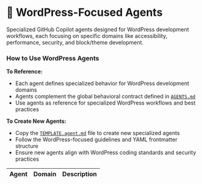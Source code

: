 # 🤖 WordPress-Focused Agents

Specialized GitHub Copilot agents designed for WordPress development workflows, each focusing on specific domains like accessibility, performance, security, and block/theme development.
### How to Use WordPress Agents

**To Reference:**
- Each agent defines specialized behavior for WordPress development domains
- Agents complement the global behavioral contract defined in [`AGENTS.md`](../../AGENTS.md)
- Use agents as reference for specialized WordPress workflows and best practices

**To Create New Agents:**
- Copy the [`TEMPLATE.agent.md`](TEMPLATE.agent.md) file to create new specialized agents
- Follow the WordPress-focused guidelines and YAML frontmatter structure
- Ensure new agents align with WordPress coding standards and security practices

| Agent | Domain | Description |
| ----- | ------ | ----------- |
